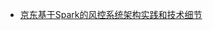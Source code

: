 * [京东基于Spark的风控系统架构实践和技术细节](http://www.infoq.com/cn/articles/jingdong-risk-control-system-architecture-based-on-spark)